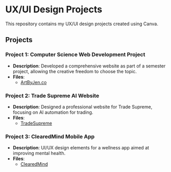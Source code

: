 # UX/UI Design Projects

This repository contains my UX/UI design projects created using Canva.

## Projects

### Project 1: Computer Science Web Development Project 
- **Description**: Developed a comprehensive website as part of a semester project, allowing the creative freedom to choose the topic.
- **Files**: 
  - [ArtByJen.co](https://github.com/jenxtembon/UX-UI-Designs/tree/main/ArtByJen.co%20Project)

### Project 2: Trade Supreme AI Website
- **Description**: Designed a professional website for Trade Supreme, focusing on AI automation for trading.
- **Files**: 
  - [TradeSupreme](https://github.com/jenxtembon/jenxtembon.github.io/blob/main/Trade%20Supreme%20AI.zip)

### Project 3: ClearedMind Mobile App
- **Description**: UI/UX design elements for a wellness app aimed at improving mental health.
- **Files**:
  - [ClearedMind](Project2/Design1.png)
  

